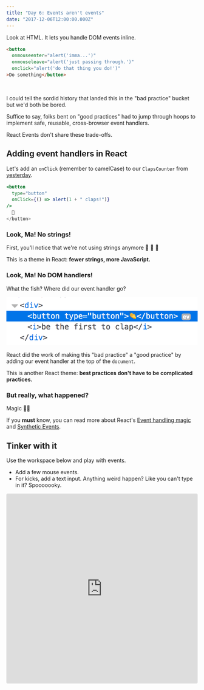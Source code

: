 ```yaml
---
title: "Day 6: Events aren't events"
date: "2017-12-06T12:00:00.000Z"
---
```


<div class="measure">

Look at HTML.
It lets you handle DOM events inline.

```html
<button
  onmouseenter="alert('imma...')"
  onmouseleave="alert('just passing through.')"
  onclick="alert('do that thing you do!')"
>Do something</button>
```
<br />

I could tell the sordid history that landed this in the "bad practice" bucket but we'd both be bored.

Suffice to say, folks bent on "good practices" had to jump through hoops to implement safe, reusable, cross-browser event handlers.

React Events don't share these trade-offs.


## Adding event handlers in React

Let's add an `onClick` (remember to camelCase) to our `ClapsCounter` from [yesterday](/2017/5).

```jsx
<button
  type="button"
  onClick={() => alert(1 + " claps!")}
/>
  👏
</button>
```

### Look, Ma! No strings!
First, you'll notice that we're not using strings anymore 🙌 🙌 🙌

This is a theme in React: 
**fewer strings, more JavaScript.**

### Look, Ma! No DOM handlers!
What the fish?
Where did our event handler go?

![Button Event Handling in React](./button-event-handler.png)

React did the work of making this "bad practice" a "good practice" by adding our event handler at the top of the `document`.

This is another React theme:
**best practices don't have to be complicated practices.**

### But really, what happened?
Magic 🔮👻

If you **must** know, you can read more about React's [Event handling magic](https://reactjs.org/docs/handling-events.html) and [Synthetic Events](https://reactjs.org/docs/events.html).

## Tinker with it

Use the workspace below and play with events.

* Add a few mouse events.
* For kicks, add a text input. Anything weird happen? Like you can't type in it? Spooooooky.

</div>

<iframe src="https://codesandbox.io/embed/62jmm57zmn" style="width:100%; height:500px; border:0; border-radius: 4px; overflow:hidden;" sandbox="allow-modals allow-forms allow-popups allow-scripts allow-same-origin"></iframe>
